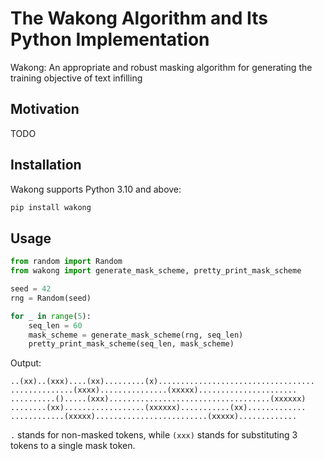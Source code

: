 # The Wakong Algorithm and Its Python Implementation

Wakong: An appropriate and robust masking algorithm for generating the training objective of text infilling

## Motivation

TODO

## Installation

Wakong supports Python 3.10 and above:

```sh
pip install wakong
```

## Usage

```python
from random import Random
from wakong import generate_mask_scheme, pretty_print_mask_scheme

seed = 42
rng = Random(seed)

for _ in range(5):
    seq_len = 60
    mask_scheme = generate_mask_scheme(rng, seq_len)
    pretty_print_mask_scheme(seq_len, mask_scheme)
```

Output:

```
..(xx)..(xxx)....(xx).........(x)...................................
..............(xxxx)...............(xxxxx)......................
..........().....(xxx)....................................(xxxxxx)
........(xx)..................(xxxxxx)...........(xx).............
............(xxxxx).........................(xxxxx).............
```

`.` stands for non-masked tokens, while `(xxx)` stands for substituting 3 tokens to a single mask token.
